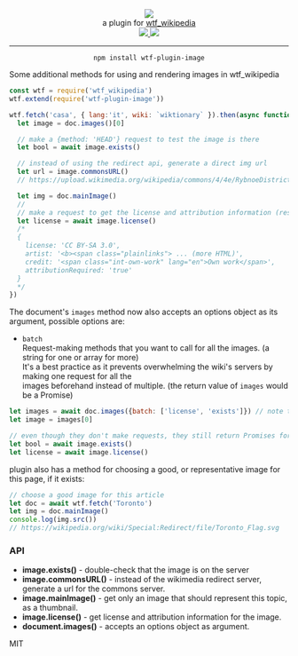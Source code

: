 <div align="center">
  <img src="https://cloud.githubusercontent.com/assets/399657/23590290/ede73772-01aa-11e7-8915-181ef21027bc.png" />

  <div>a plugin for <a href="https://github.com/spencermountain/wtf_wikipedia/">wtf_wikipedia</a></div>
  
  <!-- npm version -->
  <a href="https://npmjs.org/package/wtf-plugin-image">
    <img src="https://img.shields.io/npm/v/wtf-plugin-image.svg?style=flat-square" />
  </a>
  
  <!-- file size -->
  <a href="https://unpkg.com/wtf-plugin-image/builds/wtf-plugin-image.min.js">
    <img src="https://badge-size.herokuapp.com/spencermountain/wtf_wikipedia/master/plugins/image/builds/wtf-plugin-image.min.js" />
  </a>
   <hr/>
</div>

<div align="center">
  <code>npm install wtf-plugin-image</code>
</div>

Some additional methods for using and rendering images in wtf_wikipedia

```js
const wtf = require('wtf_wikipedia')
wtf.extend(require('wtf-plugin-image'))

wtf.fetch('casa', { lang:'it', wiki: `wiktionary` }).then(async function(doc) {
  let image = doc.images()[0]

  // make a {method: 'HEAD'} request to test the image is there
  let bool = await image.exists()

  // instead of using the redirect api, generate a direct img url
  let url = image.commonsURL()
  // https://upload.wikimedia.org/wikipedia/commons/4/4e/RybnoeDistrict_06-13_Konstantinovo_village_05.jpg

  let img = doc.mainImage()
  //
  // make a request to get the license and attribution information (results are HTML formatted)
  let license = await image.license()
  /* 
  {
    license: 'CC BY-SA 3.0',
    artist: '<b><span class="plainlinks"> ... (more HTML)',
    credit: '<span class="int-own-work" lang="en">Own work</span>',
    attributionRequired: 'true'
  }
  */
})
```
The document's `images` method now also accepts an options object as its argument, possible options are:
- `batch`  
  Request-making methods that you want to call for all the images. (a string for one or array for more)  
  It's a best practice as it prevents overwhelming the wiki's servers by making one request for all the  
  images beforehand instead of multiple. (the return value of `images` would be a Promise)

```js
let images = await doc.images({batch: ['license', 'exists']}) // note the "await"
let image = images[0]

// even though they don't make requests, they still return Promises for consistency 
let bool = await image.exists()
let license = await image.license()
```

plugin also has a method for choosing a good, or representative image for this page, if it exists:
```js
// choose a good image for this article
let doc = await wtf.fetch('Toronto')
let img = doc.mainImage()
console.log(img.src())
// https://wikipedia.org/wiki/Special:Redirect/file/Toronto_Flag.svg
```

### API

- **image.exists()** - double-check that the image is on the server
- **image.commonsURL()** - instead of the wikimedia redirect server, generate a url for the commons server.
- **image.mainImage()** - get only an image that should represent this topic, as a thumbnail.
- **image.license()** - get license and attribution information for the image.
- **document.images()** - accepts an options object as argument.

MIT
